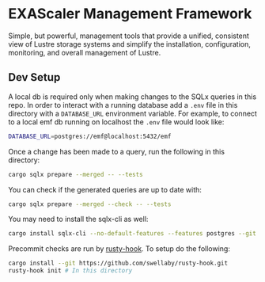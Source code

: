 # EXAScaler Management Framework

Simple, but powerful, management tools that provide a unified, consistent view of Lustre storage systems and simplify the installation, configuration, monitoring, and overall management of Lustre.

## Dev Setup

A local db is required only when making changes to the SQLx queries in this repo.
In order to interact with a running database add a `.env` file in this directory with a `DATABASE_URL` environment variable.
For example, to connect to a local emf db running on localhost the `.env` file would look like:

```sh
DATABASE_URL=postgres://emf@localhost:5432/emf
```

Once a change has been made to a query, run the following in this directory:

```sh
cargo sqlx prepare --merged -- --tests
```

You can check if the generated queries are up to date with:

```sh
cargo sqlx prepare --merged --check -- --tests
```

You may need to install the sqlx-cli as well:

```sh
cargo install sqlx-cli --no-default-features --features postgres --git https://github.com/launchbadge/sqlx --tag v0.4.2
```

Precommit checks are run by [rusty-hook](https://github.com/swellaby/rusty-hook). To setup do the following:

```sh
cargo install --git https://github.com/swellaby/rusty-hook.git
rusty-hook init # In this directory
```
